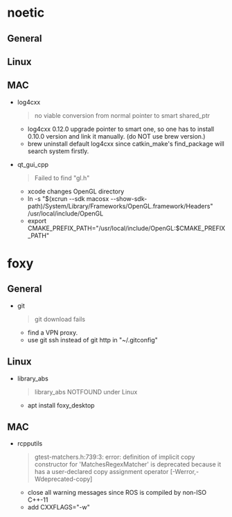 # noetic

## General


## Linux
## MAC
+ log4cxx

	> no viable conversion from normal pointer to smart shared_ptr
  
   - log4cxx 0.12.0 upgrade pointer to smart one, so one has to install 0.10.0 version and link it manually. (do NOT use brew version.)
   - brew uninstall default log4cxx since catkin\_make's find_package will search system firstly.
   
+ qt\_gui\_cpp

	> Failed to find "gl.h"
	
	- xcode changes OpenGL directory 
	- ln -s "$(xcrun --sdk macosx --show-sdk-path)/System/Library/Frameworks/OpenGL.framework/Headers" \
  		/usr/local/include/OpenGL
  -  export CMAKE_PREFIX_PATH="/usr/local/include/OpenGL:$CMAKE\_PREFIX\_PATH"
	
# foxy
## General
+ git

	> git download fails

	- find a VPN proxy. 
	- use git ssh instead of git http in "~/.gitconfig"
		
## Linux

+ library_abs 

	> library_abs NOTFOUND under Linux
   
   - apt install foxy_desktop


## MAC
+ rcpputils

	> gtest-matchers.h:739:3: error: definition of implicit copy constructor for 'MatchesRegexMatcher' is deprecated because it has a user-declared copy assignment operator [-Werror,-Wdeprecated-copy]
	
	- close all warning messages since ROS is compiled by non-ISO C++-11
	- add CXXFLAGS="-w" 